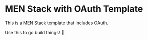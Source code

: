 # MEN Stack with OAuth Template

This is a MEN Stack template that includes OAuth.

Use this to go build things! 🚀